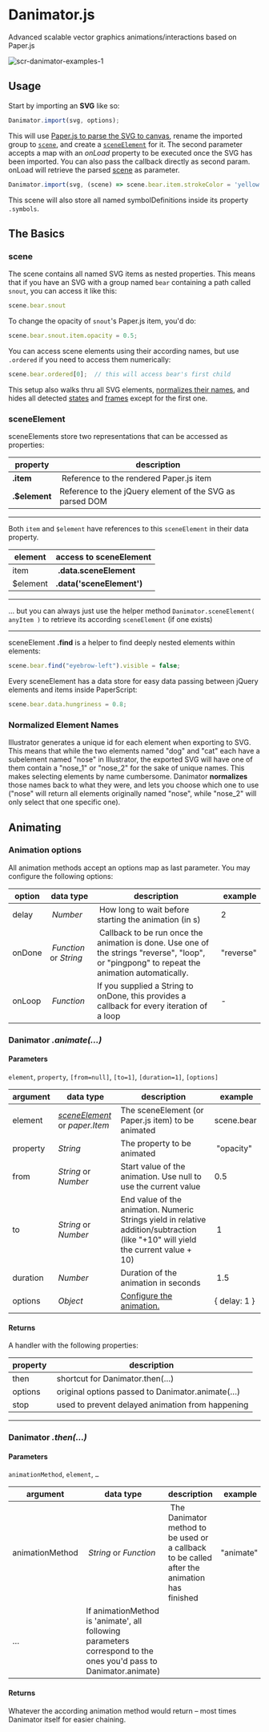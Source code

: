 # Danimator.js
Advanced scalable vector graphics animations/interactions based on Paper.js

![scr-danimator-examples-1](https://user-images.githubusercontent.com/8395474/27254790-489d37b6-5390-11e7-89e2-8a3765e140e5.gif)

## Usage

Start by importing an **SVG** like so:
```js
Danimator.import(svg, options);
```
This will use [Paper.js to parse the SVG to canvas](http://paperjs.org/reference/project/#importsvg-svg), rename the imported group to [`scene`](#scene), and create a [`sceneElement`](#sceneelement) for it. The second parameter accepts a map with an _onLoad_ property to be executed once the SVG has been imported. You can also pass the callback directly as second param. onLoad will retrieve the parsed [scene](#scene) as parameter.
```js
Danimator.import(svg, (scene) => scene.bear.item.strokeColor = 'yellow');
```
This scene will also store all named symbolDefinitions inside its property `.symbols`.

## The Basics

### scene
The scene contains all named SVG items as nested properties.
This means that if you have an SVG with a group named `bear` containing a path called `snout`, you can access it like this: 
```js
scene.bear.snout
```
To change the opacity of `snout`'s Paper.js item, you'd do:
```js
scene.bear.snout.item.opacity = 0.5;
```
You can access scene elements using their according names, but use `.ordered` if you need to access them numerically:
```js
scene.bear.ordered[0];  // this will access bear's first child
```
This setup also walks thru all SVG elements, [normalizes their names](#normalized-element-names), and hides all detected [states](#states) and [frames](#frames) except for the first one.


### sceneElement
sceneElements store two representations that can be accessed as properties:

property | description
-|-
**.item** | Reference to the rendered Paper.js item
**.$element** | Reference to the jQuery element of the SVG as parsed DOM

____
Both `item` and `$element` have references to this `sceneElement` in their data property.

element | access to sceneElement
-|-
item | **.data.sceneElement**
$element | **.data('sceneElement')**

____
… but you can always just use the helper method `Danimator.sceneElement( anyItem )` to retrieve its according `sceneElement` (if one exists)
____

sceneElement **.find** is a helper to find deeply nested elements within elements:
 ```js
scene.bear.find("eyebrow-left").visible = false;
```

Every sceneElement has a data store for easy data passing between jQuery elements and items inside PaperScript:
```js
scene.bear.data.hungriness = 0.8;
```


### Normalized Element Names
Illustrator generates a unique id for each element when exporting to SVG. This means that while the two elements named "dog" and "cat" each have a subelement named "nose" in Illustrator, the exported SVG will have one of them contain a "nose_1" or "nose_2" for the sake of unique names. This makes selecting elements by name cumbersome. Danimator **normalizes** those names back to what they were, and lets you choose which one to use ("nose" will return all elements originally named "nose", while "nose_2" will only select that one specific one).

## Animating

### Animation options
All animation methods accept an options map as last parameter. You may configure the following options:

option | data type | description | example
-|-|-|-
delay | _Number_ | How long to wait before starting the animation (in s) | 2
onDone | _Function_ or _String_ | Callback to be run once the animation is done. Use one of the strings "reverse", "loop", or "pingpong" to repeat the animation automatically. | "reverse"
onLoop | _Function_ | If you supplied a String to onDone, this provides a callback for every iteration of a loop | -

### Danimator _.animate(…)_
#### Parameters
`element`, `property`, `[from=null]`, `[to=1]`, `[duration=1]`, `[options]`

argument | data type | description | example
-|-|-|-
element | [_sceneElement_](#sceneelement) or _paper.Item_ | The sceneElement (or Paper.js item) to be animated | scene.bear
property | _String_| The property to be animated | "opacity"
from | _String_ or _Number_| Start value of the animation. Use null to use the current value | 0.5
to | _String_ or _Number_ | End value of the animation. Numeric Strings yield in relative addition/subtraction (like "+10" will yield the current value + 10) | 1
duration | _Number_ | Duration of the animation in seconds | 1.5
options | _Object_ | [Configure the animation.](#animation-options) | { delay: 1 }

#### Returns
A handler with the following properties:

property | description
-|-
then | shortcut for Danimator.then(…)
options | original options passed to Danimator.animate(…)
stop | used to prevent delayed animation from happening
___

### Danimator _.then(…)_
#### Parameters
`animationMethod`, `element`, `…`

argument | data type | description | example
-|-|-|-
animationMethod | _String_ or _Function_ | The Danimator method to be used or a callback to be called after the animation has finished | "animate"
… | If animationMethod is 'animate', all following parameters correspond to the ones you'd pass to Danimator.animate)

#### Returns
Whatever the according animation method would return – most times Danimator itself for easier chaining.
